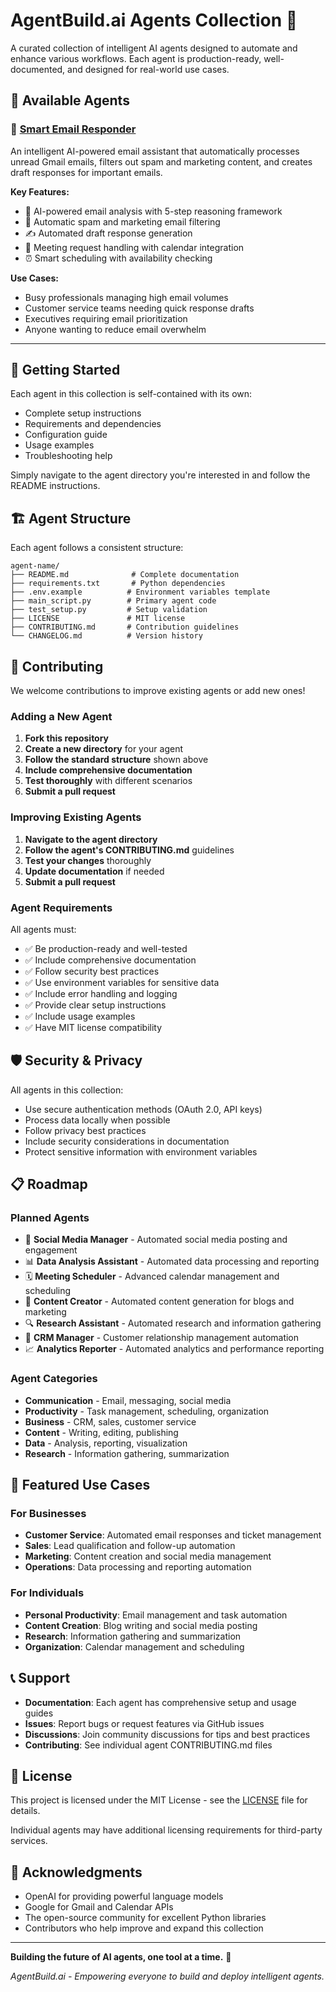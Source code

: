 # AgentBuild.ai Agents Collection 🤖

A curated collection of intelligent AI agents designed to automate and enhance various workflows. Each agent is production-ready, well-documented, and designed for real-world use cases.

## 🎯 Available Agents

### 📧 [Smart Email Responder](./smart-email-responder/)
An intelligent AI-powered email assistant that automatically processes unread Gmail emails, filters out spam and marketing content, and creates draft responses for important emails.

**Key Features:**
- 🧠 AI-powered email analysis with 5-step reasoning framework
- 🚫 Automatic spam and marketing email filtering
- ✍️ Automated draft response generation
- 📅 Meeting request handling with calendar integration
- ⏰ Smart scheduling with availability checking

**Use Cases:**
- Busy professionals managing high email volumes
- Customer service teams needing quick response drafts
- Executives requiring email prioritization
- Anyone wanting to reduce email overwhelm

---

## 🚀 Getting Started

Each agent in this collection is self-contained with its own:
- Complete setup instructions
- Requirements and dependencies
- Configuration guide
- Usage examples
- Troubleshooting help

Simply navigate to the agent directory you're interested in and follow the README instructions.

## 🏗️ Agent Structure

Each agent follows a consistent structure:
```
agent-name/
├── README.md              # Complete documentation
├── requirements.txt       # Python dependencies
├── .env.example          # Environment variables template
├── main_script.py        # Primary agent code
├── test_setup.py         # Setup validation
├── LICENSE               # MIT license
├── CONTRIBUTING.md       # Contribution guidelines
└── CHANGELOG.md          # Version history
```

## 🤝 Contributing

We welcome contributions to improve existing agents or add new ones!

### Adding a New Agent

1. **Fork this repository**
2. **Create a new directory** for your agent
3. **Follow the standard structure** shown above
4. **Include comprehensive documentation**
5. **Test thoroughly** with different scenarios
6. **Submit a pull request**

### Improving Existing Agents

1. **Navigate to the agent directory**
2. **Follow the agent's CONTRIBUTING.md** guidelines
3. **Test your changes** thoroughly
4. **Update documentation** if needed
5. **Submit a pull request**

### Agent Requirements

All agents must:
- ✅ Be production-ready and well-tested
- ✅ Include comprehensive documentation
- ✅ Follow security best practices
- ✅ Use environment variables for sensitive data
- ✅ Include error handling and logging
- ✅ Provide clear setup instructions
- ✅ Include usage examples
- ✅ Have MIT license compatibility

## 🛡️ Security & Privacy

All agents in this collection:
- Use secure authentication methods (OAuth 2.0, API keys)
- Process data locally when possible
- Follow privacy best practices
- Include security considerations in documentation
- Protect sensitive information with environment variables

## 📋 Roadmap

### Planned Agents
- 📱 **Social Media Manager** - Automated social media posting and engagement
- 📊 **Data Analysis Assistant** - Automated data processing and reporting
- 🗓️ **Meeting Scheduler** - Advanced calendar management and scheduling
- 📝 **Content Creator** - Automated content generation for blogs and marketing
- 🔍 **Research Assistant** - Automated research and information gathering
- 💼 **CRM Manager** - Customer relationship management automation
- 📈 **Analytics Reporter** - Automated analytics and performance reporting

### Agent Categories
- **Communication** - Email, messaging, social media
- **Productivity** - Task management, scheduling, organization
- **Business** - CRM, sales, customer service
- **Content** - Writing, editing, publishing
- **Data** - Analysis, reporting, visualization
- **Research** - Information gathering, summarization

## 🌟 Featured Use Cases

### For Businesses
- **Customer Service**: Automated email responses and ticket management
- **Sales**: Lead qualification and follow-up automation
- **Marketing**: Content creation and social media management
- **Operations**: Data processing and reporting automation

### For Individuals
- **Personal Productivity**: Email management and task automation
- **Content Creation**: Blog writing and social media posting
- **Research**: Information gathering and summarization
- **Organization**: Calendar management and scheduling

## 📞 Support

- **Documentation**: Each agent has comprehensive setup and usage guides
- **Issues**: Report bugs or request features via GitHub issues
- **Discussions**: Join community discussions for tips and best practices
- **Contributing**: See individual agent CONTRIBUTING.md files

## 📄 License

This project is licensed under the MIT License - see the [LICENSE](LICENSE) file for details.

Individual agents may have additional licensing requirements for third-party services.

## 🙏 Acknowledgments

- OpenAI for providing powerful language models
- Google for Gmail and Calendar APIs
- The open-source community for excellent Python libraries
- Contributors who help improve and expand this collection

---

**Building the future of AI agents, one tool at a time.** 🚀

*AgentBuild.ai - Empowering everyone to build and deploy intelligent agents.*